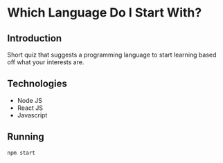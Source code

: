 # Which Language Do I Start With?

## Introduction

Short quiz that suggests a programming language to start learning based off what your interests are.

## Technologies

- Node JS
- React JS
- Javascript

## Running

```sh
npm start
```
